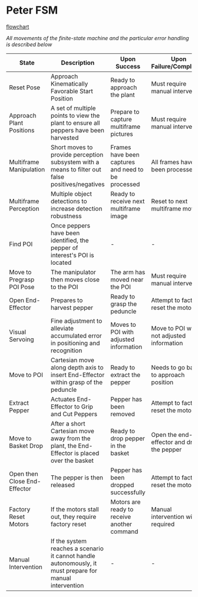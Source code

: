 # Peter FSM

[flowchart]()

*All movements of the finite-state machine and the particular error handling is described below*

| **State**                    | **Description**                                                                                         | **Upon Success**                                   | **Upon Failure/Completion**               |
|------------------------------|---------------------------------------------------------------------------------------------------------|----------------------------------------------------|-------------------------------------------|
| Reset Pose                   | Approach Kinematically Favorable Start Position                                                         | Ready to approach the plant                        | Must require manual intervention          |
| Approach Plant Positions     | A set of multiple points to view the plant to ensure all peppers have been harvested                    | Prepare to capture multiframe pictures             |  Must require manual intervention         |
| Multiframe Manipulation      | Short moves to provide perception subsystem with a means to filter out false positives/negatives        | Frames have been captures and need to be processed | All frames have been processed            |
| Multiframe Perception        | Multiple object detections to increase detection robustness                                             | Ready to receive next multiframe image             | Reset to next multiframe move             |
| Find POI                     | Once peppers have been identified, the pepper of interest's POI is located                              |  -                                                 |  -                                        |
| Move to Pregrasp POI Pose    | The manipulator then moves close to the POI                                                             | The arm has moved near the POI                     | Must require manual intervention          |
| Open End-Effector            | Prepares to harvest pepper                                                                              | Ready to grasp the peduncle                        | Attempt to factory reset the motors       |
| Visual Servoing              | Fine adjustment to alleviate accumulated error in positioning and recognition                           | Moves to POI with adjusted information             | Move to POI with not adjusted information |
| Move to POI                  | Cartesian move along depth axis to insert End-Effector within grasp of the peduncle                     | Ready to extract the pepper                        | Needs to go back to approach position     |
| Extract Pepper               | Actuates End-Effector to Grip and Cut Peppers                                                           | Pepper has been removed                            | Attempt to factory reset the motors       |
| Move to Basket Drop          | After a short Cartesian move away from the plant, the End-Effector is placed over the basket            | Ready to drop pepper in the basket                 | Open the end-effector and drop the pepper |
| Open then Close End-Effector | The pepper is then released                                                                             | Pepper has been dropped successfully               | Attempt to factory reset the motors       |
| Factory Reset Motors         | If the motors stall out, they require factory reset                                                     | Motors are ready to receive another command        | Manual intervention will be required      |
| Manual Intervention          | If the system reaches a scenario it cannot handle autonomously, it must prepare for manual intervention |  -                                                 |  -                                        |